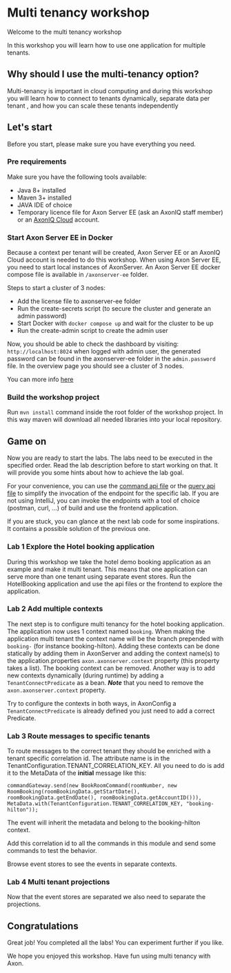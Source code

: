 # Multi tenancy workshop

Welcome to the multi tenancy workshop

In this workshop you will learn how to use one application for multiple tenants.

## Why should I use the multi-tenancy option?

Multi-tenancy is important in cloud computing and during this workshop you will learn how to connect to tenants dynamically, separate data per tenant , and how you can scale these tenants independently


## Let's start
Before you start, please make sure you have everything you need.

### Pre requirements
Make sure you have the following tools available:
- Java 8+ installed
- Maven 3+ installed
- JAVA IDE of choice
- Temporary licence file for Axon Server EE (ask an AxonIQ staff member) or an [AxonIQ Cloud](https://console.cloud.axoniq.io/) account.

### Start Axon Server EE in Docker

Because a context per tenant will be created,  Axon Server EE or an AxonIQ Cloud account is needed to do this workshop.
When using Axon Server EE, you need to start local instances of AxonServer. 
An Axon Server EE docker compose file is available in `/axonserver-ee` folder.

Steps to start a cluster of 3 nodes:

* Add the license file to axonserver-ee folder
* Run the create-secrets script (to secure the cluster and generate an admin password)
* Start Docker with `docker compose up` and wait for the cluster to be up
* Run the create-admin script to create the admin user

Now, you should be able to check the dashboard by visiting: `http://localhost:8024` when logged with admin user, the generated password can be found in the axonserver-ee folder in the `admin.password` file. In the overview page you should see a cluster of 3 nodes.

You can more info [here](axonserver-ee/README.md)

### Build the workshop project
Run `mvn install` command inside the root folder of the workshop project.
In this way maven will download all needed libraries into your local repository.

## Game on

Now you are ready to start the labs.
The labs need to be executed in the specified order.
Read the lab description before to start working on that.
It will provide you some hints about how to achieve the lab goal.

For your convenience, you can use the [command api file](booking/src/main/resources/command-api.http) or the [query api file](booking/src/main/resources/query-api.http) to simplify the invocation of the endpoint for the specific lab.
If you are not using IntelliJ, you can invoke the endpoints with a tool of choice (postman, curl, ...) of build and use the frontend application.

If you are stuck, you can glance at the next lab code for some inspirations.
It contains a possible solution of the previous one.

### Lab 1 Explore the Hotel booking application

During this workshop we take the hotel demo booking application as an example and make it multi tenant. This means that one application can serve more than one tenant using separate event stores.
Run the HotelBooking application and use the api files or the frontend to explore the application.

### Lab 2 Add multiple contexts

The next step is to configure multi tenancy for the hotel booking application. The application now uses 1 context named `booking`. When making the application multi tenant the context name will be the branch prepended with `booking-` (for instance booking-hilton).
Adding these contexts can be done statically by adding them in AxonServer and adding the context name(s) to the application.properties `axon.axonserver.context` property (this property takes a list). The booking context can be removed.
Another way is to add new contexts dynamically (during runtime) by adding a `TenantConnectPredicate` as a bean. ***Note*** that you need to remove the `axon.axonserver.context` property.

Try to configure the contexts in both ways, in AxonConfig a `TenantConnectPredicate` is already defined you just need to add a correct Predicate.

### Lab 3 Route messages to specific tenants

To route messages to the correct tenant they should be enriched with a tenant specific correlation id. The attribute name is in the TenantConfiguration.TENANT_CORRELATION_KEY.
All you need to do is add it to the MetaData of the **initial** message like this:
```
commandGateway.send(new BookRoomCommand(roomNumber, new RoomBooking(roomBookingData.getStartDate(), roomBookingData.getEndDate(), roomBookingData.getAccountID())), MetaData.with(TenantConfiguration.TENANT_CORRELATION_KEY, "booking-hilton"));
```
The event will inherit the metadata and belong to the booking-hilton context.

Add this correlation id to all the commands in this module and send some commands to test the behavior.

Browse event stores to see the events in separate contexts.

### Lab 4 Multi tenant projections

Now that the event stores are separated we also need to separate the projections. 


## Congratulations

Great job! You completed all the labs!
You can experiment further if you like.

We hope you enjoyed this workshop. Have fun using multi tenancy with Axon.
